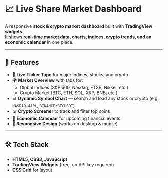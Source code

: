 
# 📈 Live Share Market Dashboard


A responsive **stock & crypto market dashboard** built with **TradingView widgets**.  
It shows **real-time market data, charts, indices, crypto trends, and an economic calendar** in one place.

---

## 🚀 Features
- 🔄 **Live Ticker Tape** for major indices, stocks, and crypto  
- 🌍 **Market Overview** with tabs for:
  - Global Indices (S&P 500, Nasdaq, FTSE, Nikkei, etc.)
  - Crypto Market (BTC, ETH, SOL, XRP, BNB, etc.)
- 📊 **Dynamic Symbol Chart** — search and load any stock or crypto (e.g. `NASDAQ:AAPL`, `BINANCE:BTCUSDT`)
- 🪙 **Crypto Screener** to track and filter top coins
- 📅 **Economic Calendar** for upcoming financial events
- 📱 **Responsive Design** (works on desktop & mobile)

---

## 🛠️ Tech Stack
- **HTML5, CSS3, JavaScript**
- **TradingView Widgets** (free, no API key required)
- **CSS Grid** for layout


